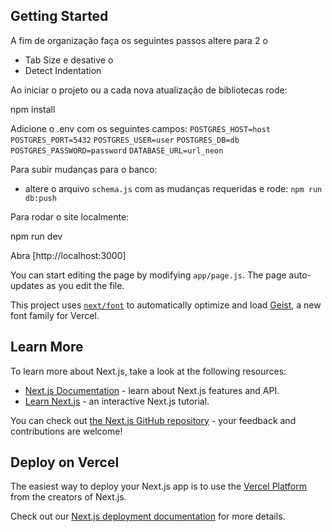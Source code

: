 
## Getting Started
A fim de organização faça os seguintes passos
altere para 2 o
- Tab Size
e desative o
- Detect Indentation

Ao iniciar o projeto ou a cada nova atualização de bibliotecas rode:

npm install

Adicione o .env com os seguintes campos:
`POSTGRES_HOST=host`
`POSTGRES_PORT=5432`
`POSTGRES_USER=user`
`POSTGRES_DB=db`
`POSTGRES_PASSWORD=password`
`DATABASE_URL=url_neon`

Para subir mudanças para o banco:
- altere o arquivo `schema.js` com as mudanças requeridas
e rode:
`npm run db:push`

Para rodar o site localmente:

npm run dev

Abra [http://localhost:3000]


You can start editing the page by modifying `app/page.js`. The page auto-updates as you edit the file.





This project uses [`next/font`](https://nextjs.org/docs/app/building-your-application/optimizing/fonts) to automatically optimize and load [Geist](https://vercel.com/font), a new font family for Vercel.

## Learn More

To learn more about Next.js, take a look at the following resources:

- [Next.js Documentation](https://nextjs.org/docs) - learn about Next.js features and API.
- [Learn Next.js](https://nextjs.org/learn) - an interactive Next.js tutorial.

You can check out [the Next.js GitHub repository](https://github.com/vercel/next.js) - your feedback and contributions are welcome!

## Deploy on Vercel

The easiest way to deploy your Next.js app is to use the [Vercel Platform](https://vercel.com/new?utm_medium=default-template&filter=next.js&utm_source=create-next-app&utm_campaign=create-next-app-readme) from the creators of Next.js.

Check out our [Next.js deployment documentation](https://nextjs.org/docs/app/building-your-application/deploying) for more details.
